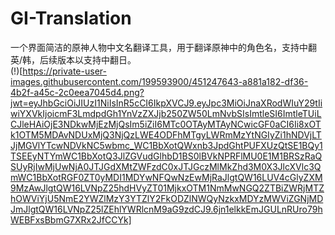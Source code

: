 # GI-Translation
一个界面简洁的原神人物中文名翻译工具，用于翻译原神中的角色名，支持中翻英/韩，后续版本以支持中翻日。  
(!)[https://private-user-images.githubusercontent.com/199593900/451247643-a881a182-df36-4b2f-a45c-2c0eea7045d4.png?jwt=eyJhbGciOiJIUzI1NiIsInR5cCI6IkpXVCJ9.eyJpc3MiOiJnaXRodWIuY29tIiwiYXVkIjoicmF3LmdpdGh1YnVzZXJjb250ZW50LmNvbSIsImtleSI6ImtleTUiLCJleHAiOjE3NDkwMjEzMjQsIm5iZiI6MTc0OTAyMTAyNCwicGF0aCI6Ii8xOTk1OTM5MDAvNDUxMjQ3NjQzLWE4ODFhMTgyLWRmMzYtNGIyZi1hNDVjLTJjMGVlYTcwNDVkNC5wbmc_WC1BbXotQWxnb3JpdGhtPUFXUzQtSE1BQy1TSEEyNTYmWC1BbXotQ3JlZGVudGlhbD1BS0lBVkNPRFlMU0E1M1BRSzRaQSUyRjIwMjUwNjA0JTJGdXMtZWFzdC0xJTJGczMlMkZhd3M0X3JlcXVlc3QmWC1BbXotRGF0ZT0yMDI1MDYwNFQwNzEwMjRaJlgtQW16LUV4cGlyZXM9MzAwJlgtQW16LVNpZ25hdHVyZT01MjkxOTM1NmMwNGQ2ZTBiZWRjMTZhOWViYjU5NmE2YWZlMzY3YTZlY2FkODZlNWQyNzkxMDYzMWViZGNjMDJmJlgtQW16LVNpZ25lZEhlYWRlcnM9aG9zdCJ9.6jn1elkkEmJGULnRUro79hWEBFxsBbmG7XRx2JfCCYk]
